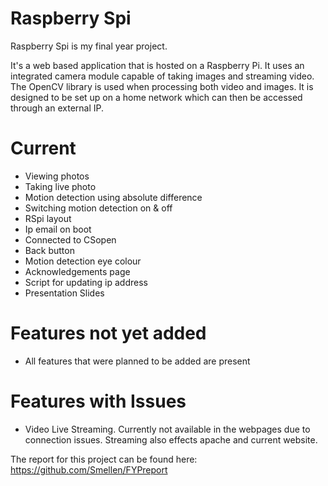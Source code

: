 Raspberry Spi
=============

Raspberry Spi is my final year project.

It's a web based application that is hosted on a Raspberry Pi. It uses an integrated camera module capable of taking images and streaming video. The OpenCV library is used when processing both video and images. It is designed to be set up on a home network which can then be accessed through an external IP. 

Current
=======
- Viewing photos
- Taking live photo
- Motion detection using absolute difference
- Switching motion detection on & off
- RSpi layout
- Ip email on boot
- Connected to CSopen
- Back button
- Motion detection eye colour
- Acknowledgements page
- Script for updating ip address
- Presentation Slides

Features not yet added
=======================
- All features that were planned to be added are present

Features with Issues
======================= 
- Video Live Streaming. Currently not available in the webpages due to connection issues. Streaming also effects apache and current website.

The report for this project can be found here: https://github.com/Smellen/FYPreport
